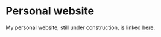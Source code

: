 # Personal website

My personal website, still under construction, is linked [here](https://iriskotsinas.github.io/iriskotsinas).
